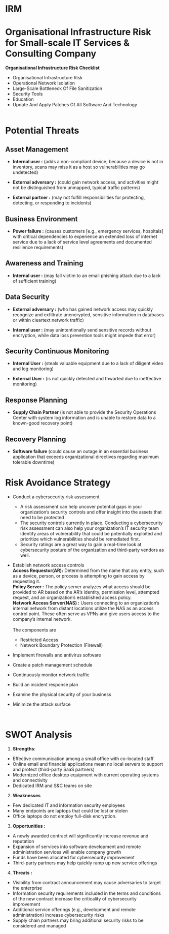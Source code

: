 # IRM

# Organisational Infrastructure Risk for Small-scale IT Services & Consulting Company
**Organisational Infrastructure Risk Checklist** <br>

- Organisational Infrastructure Risk
- Operational Network Isolation 
- Large-Scale Bottleneck Of File Sanitization 
- Security Tools  
- Education
- Update And Apply Patches Of All Software And Technology <br> <br>
# Potential Threats
## Asset Management
- **Internal user :** (adds a non-compliant 
device; because a device is not in 
inventory, scans may miss it as a host 
so vulnerabilities may go undetected)

- **External adversary :** (could gain 
network access, and activities might 
not be distinguished from unmapped, 
typical traffic patterns)

- **External partner :** (may not fulfill 
responsibilities for protecting, 
detecting, or responding to incidents)


## Business Environment
- **Power failure :** (causes customers 
[e.g., emergency services, hospitals] 
with critical dependencies to 
experience an extended loss of 
internet service due to a lack of 
service level agreements and 
documented resilience requirements)

##  Awareness and Training
- **Internal user :** (may fall victim to an 
email phishing attack due to a lack of 
sufficient training)

## Data Security
- **External adversary :** (who has gained 
network access may quickly 
recognize and exfiltrate unencrypted, 
sensitive information in databases or 
within cleartext network traffic)

- **Internal user :** (may unintentionally 
send sensitive records without 
encryption, while data loss prevention 
tools might impede that error)

## Security Continuous Monitoring
- **Internal User :** (steals valuable 
equipment due to a lack of diligent 
video and log monitoring)

- **External User :** (is not quickly 
detected and thwarted due to 
ineffective monitoring)

## Response Planning
- **Supply Chain Partner** (is not able to 
provide the Security Operations 
Center with system log information 
and is unable to restore data to a 
known-good recovery point)

## Recovery Planning
- **Software failure** (could cause an 
outage in an essential business 
application that exceeds 
organizational directives regarding 
maximum tolerable downtime)

# Risk Avoidance Strategy
* Conduct a cybersecurity risk assessment
   * A risk assessment can help uncover potential gaps in your organization’s security controls and offer insight into the assets that need to be protected 
   * The security controls currently in place. Conducting a cybersecurity risk assessment can also help your organization’s IT security team identify areas of 
     vulnerability that could be potentially exploited and prioritize which vulnerabilities should be remediated first. 
   * Security ratings are a great way to gain a real-time look at cybersecurity posture of the organization and third-party vendors as well.
* Establish network access controls <br>
  **Access Requestor(AR):** Determined from the name that any entity, such as a device, person, or process is attempting to gain access by requesting it. <br>
  **Policy Server :** The policy server analyzes what access should be provided to AR based on the AR’s identity, permission level, attempted request, and an 
   organization’s established access policy. <br>
  **Network Access Server(NAS) :** Users connecting to an organization’s internal network from distant locations utilize the NAS as an access control point. These
  often serve as VPNs and give users access to the company’s internal network. <br> <br>
  The components are <br>
   * Restricted Access
   * Network Boundary Protection (Firewall)
     
* Implement firewalls and antivirus software
* Create a patch management schedule
* Continuously monitor network traffic
* Build an incident response plan
* Examine the physical security of your business
* Minimize the attack surface  
<br>

# SWOT Analysis

1. **Strengths**: 
* Effective communication among a small office with 
co-located staff
* Online email and financial applications mean no local 
servers to support and protect (third-party SaaS partners)
* Modernized office desktop equipment with current 
operating systems and connectivity
* Dedicated IRM and S&C teams on site


2. **Weaknesses**
* Few dedicated IT and information security employees
* Many endpoints are laptops that could be lost or stolen
* Office laptops do not employ full-disk encryption.

3. **Opportunities :** 
* A newly awarded contract will significantly increase 
revenue and reputation
* Expansion of services into software development and 
remote administration services will enable company 
growth
* Funds have been allocated for cybersecurity 
improvement
* Third-party partners may help quickly ramp up new 
service offerings

4. **Threats :**
* Visibility from contract announcement may cause 
adversaries to target the enterprise
* Information security requirements included in the 
terms and conditions of the new contract increase the 
criticality of cybersecurity improvement
* Additional service offerings (e.g., development and 
remote administration) increase cybersecurity risks
* Supply chain partners may bring additional security 
risks to be considered and managed

